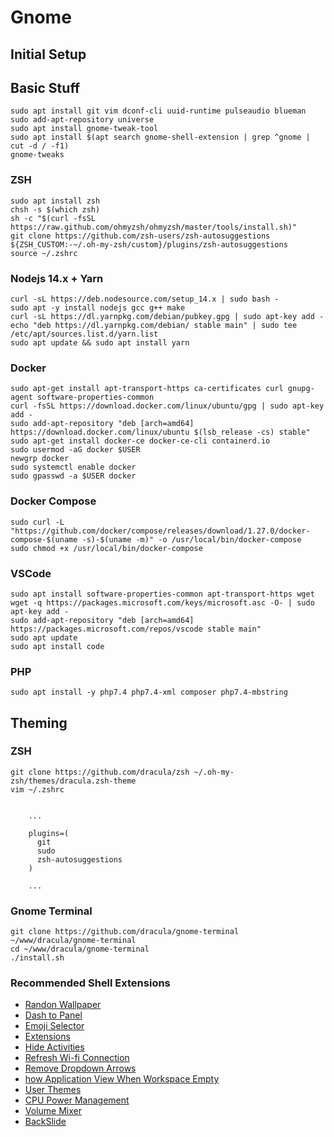 # Gnome

## Initial Setup

## Basic Stuff

```text
sudo apt install git vim dconf-cli uuid-runtime pulseaudio blueman 
sudo add-apt-repository universe
sudo apt install gnome-tweak-tool
sudo apt install $(apt search gnome-shell-extension | grep ^gnome | cut -d / -f1)
gnome-tweaks
```

### ZSH

```text
sudo apt install zsh 
chsh -s $(which zsh)
sh -c "$(curl -fsSL https://raw.github.com/ohmyzsh/ohmyzsh/master/tools/install.sh)"
git clone https://github.com/zsh-users/zsh-autosuggestions ${ZSH_CUSTOM:-~/.oh-my-zsh/custom}/plugins/zsh-autosuggestions
source ~/.zshrc
```

### Nodejs 14.x + Yarn

```text
curl -sL https://deb.nodesource.com/setup_14.x | sudo bash -
sudo apt -y install nodejs gcc g++ make
curl -sL https://dl.yarnpkg.com/debian/pubkey.gpg | sudo apt-key add -
echo "deb https://dl.yarnpkg.com/debian/ stable main" | sudo tee /etc/apt/sources.list.d/yarn.list
sudo apt update && sudo apt install yarn
```

### Docker

```text
sudo apt-get install apt-transport-https ca-certificates curl gnupg-agent software-properties-common
curl -fsSL https://download.docker.com/linux/ubuntu/gpg | sudo apt-key add -
sudo add-apt-repository "deb [arch=amd64] https://download.docker.com/linux/ubuntu $(lsb_release -cs) stable"
sudo apt-get install docker-ce docker-ce-cli containerd.io
sudo usermod -aG docker $USER
newgrp docker 
sudo systemctl enable docker
sudo gpasswd -a $USER docker
```

### Docker Compose

```text
sudo curl -L "https://github.com/docker/compose/releases/download/1.27.0/docker-compose-$(uname -s)-$(uname -m)" -o /usr/local/bin/docker-compose
sudo chmod +x /usr/local/bin/docker-compose
```

### VSCode

```text
sudo apt install software-properties-common apt-transport-https wget
wget -q https://packages.microsoft.com/keys/microsoft.asc -O- | sudo apt-key add -
sudo add-apt-repository "deb [arch=amd64] https://packages.microsoft.com/repos/vscode stable main"
sudo apt update
sudo apt install code
```

### PHP

```text
sudo apt install -y php7.4 php7.4-xml composer php7.4-mbstring
```

## Theming

### ZSH

```text
git clone https://github.com/dracula/zsh ~/.oh-my-zsh/themes/dracula.zsh-theme
vim ~/.zshrc


    ...
    
    plugins=(
      git
      sudo
      zsh-autosuggestions
    )
    
    ...
```

### Gnome Terminal

```text
git clone https://github.com/dracula/gnome-terminal ~/www/dracula/gnome-terminal
cd ~/www/dracula/gnome-terminal
./install.sh
```

### Recommended Shell Extensions

* [Randon Wallpaper](https://extensions.gnome.org/extension/1040/random-wallpaper/)
* [Dash to Panel](https://extensions.gnome.org/extension/1160/dash-to-panel/)
* [Emoji Selector](https://extensions.gnome.org/extension/1162/emoji-selector/)
* [Extensions](https://extensions.gnome.org/extension/1036/extensions/)
* [Hide Activities](https://extensions.gnome.org/extension/744/hide-activities-button/)
* [Refresh Wi-fi Connection](https://extensions.gnome.org/extension/905/refresh-wifi-connections/)
* [Remove Dropdown Arrows](https://extensions.gnome.org/extension/800/remove-dropdown-arrows/)
* [how Application View When Workspace Empty](https://extensions.gnome.org/extension/2036/show-application-view-when-workspace-empty/)
* [User Themes](https://extensions.gnome.org/extension/19/user-themes/)
* [CPU Power Management](https://extensions.gnome.org/extension/945/cpu-power-manager/)
* [Volume Mixer](https://extensions.gnome.org/extension/858/volume-mixer/)
* [BackSlide](https://extensions.gnome.org/extension/543/backslide/)

